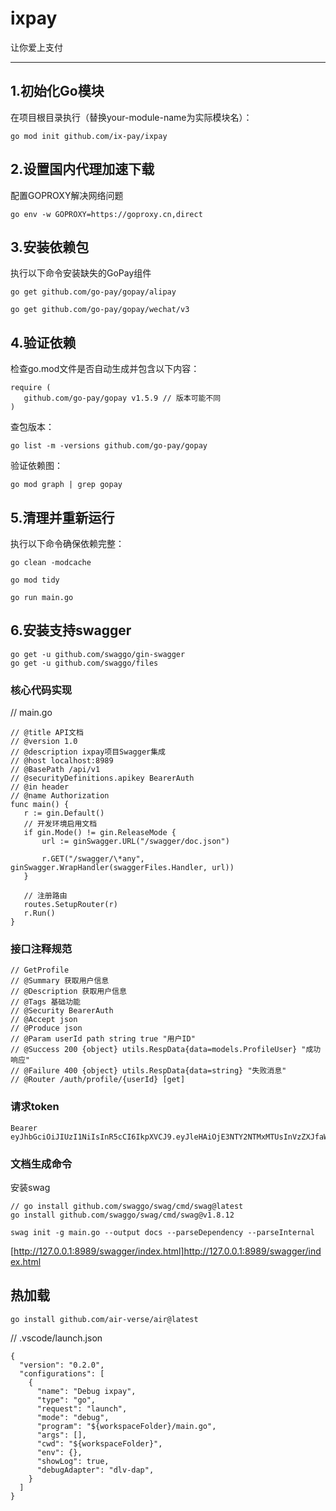 # ixpay

让你爱上支付


-----------------------------------------------------------


## 1.初始化Go模块‌

在项目根目录执行（替换your-module-name为实际模块名）：

```
go mod init github.com/ix-pay/ixpay
```
## 2.设置国内代理加速下载‌

配置GOPROXY解决网络问题
```
go env -w GOPROXY=https://goproxy.cn,direct
```

## 3.‌安装依赖包‌

执行以下命令安装缺失的GoPay组件
```
go get github.com/go-pay/gopay/alipay

go get github.com/go-pay/gopay/wechat/v3
```

## 4.‌‌验证依赖‌

检查go.mod文件是否自动生成并包含以下内容：
```
require (
   github.com/go-pay/gopay v1.5.9 // 版本可能不同
)
```

查包版本：
```
go list -m -versions github.com/go-pay/gopay
```
验证依赖图：
```
go mod graph | grep gopay
```

## 5.‌清理并重新运行‌

执行以下命令确保依赖完整：
```
go clean -modcache

go mod tidy

go run main.go
```
## 6.安装支持swagger
```
go get -u github.com/swaggo/gin-swagger
go get -u github.com/swaggo/files
```

### 核心代码实现
// main.go
```
// @title API文档
// @version 1.0
// @description ixpay项目Swagger集成
// @host localhost:8989
// @BasePath /api/v1
// @securityDefinitions.apikey BearerAuth
// @in header
// @name Authorization
func main() {
   r := gin.Default()
   // 开发环境启用文档
   if gin.Mode() != gin.ReleaseMode {
       url := ginSwagger.URL("/swagger/doc.json")

       r.GET("/swagger/\*any", ginSwagger.WrapHandler(swaggerFiles.Handler, url))
   }

   // 注册路由
   routes.SetupRouter(r)
   r.Run()
}
```

### 接口注释规范
```
// GetProfile
// @Summary 获取用户信息
// @Description 获取用户信息
// @Tags 基础功能
// @Security BearerAuth
// @Accept json
// @Produce json
// @Param userId path string true "用户ID"
// @Success 200 {object} utils.RespData{data=models.ProfileUser} "成功响应"
// @Failure 400 {object} utils.RespData{data=string} "失败消息"
// @Router /auth/profile/{userId} [get]
```

### 请求token
```
Bearer eyJhbGciOiJIUzI1NiIsInR5cCI6IkpXVCJ9.eyJleHAiOjE3NTY2NTMxMTUsInVzZXJfaWQiOjYxNjI2OTY0MzA2MDg3NTI2NH0.RlVOKvJaGRtabc5FzDVCFnODKXGbvXNmARB9zSyClXA
```

### 文档生成命令
安装swag
```
// go install github.com/swaggo/swag/cmd/swag@latest
go install github.com/swaggo/swag/cmd/swag@v1.8.12
```
```
swag init -g main.go --output docs --parseDependency --parseInternal
```
[http://127.0.0.1:8989/swagger/index.html]http://127.0.0.1:8989/swagger/index.html

## 热加载
```
go install github.com/air-verse/air@latest
```
// .vscode/launch.json
```
{
  "version": "0.2.0",
  "configurations": [
    {
      "name": "Debug ixpay",
      "type": "go",
      "request": "launch",
      "mode": "debug",
      "program": "${workspaceFolder}/main.go",
      "args": [],
      "cwd": "${workspaceFolder}",
      "env": {},
      "showLog": true,
      "debugAdapter": "dlv-dap",
    }
  ]
}
```